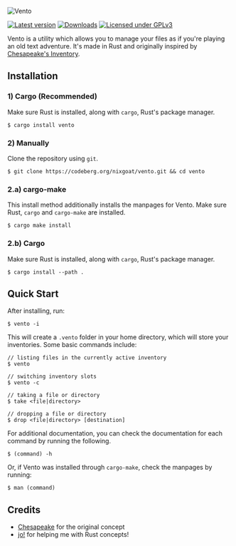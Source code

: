 ![Vento](https://codeberg.org/nixgoat/vento/media/branch/master/assets/logo.png "Vento")

[![Latest version](https://shields.io/crates/v/vento?color=red)](https://crates.io/crates/vento)
[![Downloads](https://shields.io/crates/d/vento)](https://crates.io/crates/vento)
[![Licensed under GPLv3](https://shields.io/crates/l/vento)](https://codeberg.org/nixgoat/vento/src/branch/master/LICENSE.md)

Vento is a utility which allows you to manage your files as if you're playing an old text adventure. It's made in Rust and originally inspired by [Chesapeake's Inventory](https://github.com/mothdotmonster/inventory).

## Installation

### 1) Cargo (Recommended)

Make sure Rust is installed, along with `cargo`, Rust's package manager.

```
$ cargo install vento
```

### 2) Manually

Clone the repository using `git`.

```
$ git clone https://codeberg.org/nixgoat/vento.git && cd vento
```

### 2.a) cargo-make

This install method additionally installs the manpages for Vento. Make sure Rust, `cargo` and `cargo-make` are installed.

```
$ cargo make install
```

### 2.b) Cargo

Make sure Rust is installed, along with `cargo`, Rust's package manager.

```
$ cargo install --path .
```

## Quick Start

After installing, run:

```
$ vento -i
```

This will create a `.vento` folder in your home directory, which will store your inventories. Some basic commands include:

```
// listing files in the currently active inventory
$ vento

// switching inventory slots
$ vento -c

// taking a file or directory
$ take <file|directory>

// dropping a file or directory
$ drop <file|directory> [destination]
```

For additional documentation, you can check the documentation for each command by running the following.

```
$ (command) -h
```

Or, if Vento was installed through `cargo-make`, check the manpages by running:

```
$ man (command)
```

## Credits

- [Chesapeake](https://moth.monster/) for the original concept
- [jo!](https://codeberg.org/j0) for helping me with Rust concepts!
